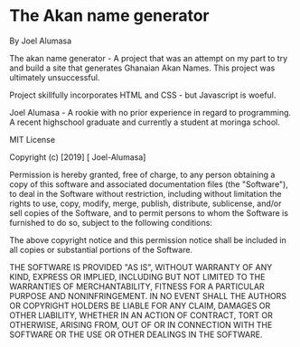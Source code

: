 # The Akan name generator

By Joel Alumasa

The akan name generator - A project that was an attempt on my part to try and build a site that generates Ghanaian Akan Names. This project was ultimately unsuccessful.

Project skillfully incorporates HTML and CSS - but Javascript is woeful.

Joel Alumasa - A rookie with no prior experience in regard to programming. A recent highschool graduate and currently a student at moringa school.

MIT License

Copyright (c) [2019] [ Joel-Alumasa]

Permission is hereby granted, free of charge, to any person obtaining a copy of this software and associated documentation files (the "Software"), to deal in the Software without restriction, including without limitation the rights to use, copy, modify, merge, publish, distribute, sublicense, and/or sell copies of the Software, and to permit persons to whom the Software is furnished to do so, subject to the following conditions:

The above copyright notice and this permission notice shall be included in all copies or substantial portions of the Software.

THE SOFTWARE IS PROVIDED "AS IS", WITHOUT WARRANTY OF ANY KIND, EXPRESS OR IMPLIED, INCLUDING BUT NOT LIMITED TO THE WARRANTIES OF MERCHANTABILITY, FITNESS FOR A PARTICULAR PURPOSE AND NONINFRINGEMENT. IN NO EVENT SHALL THE AUTHORS OR COPYRIGHT HOLDERS BE LIABLE FOR ANY CLAIM, DAMAGES OR OTHER LIABILITY, WHETHER IN AN ACTION OF CONTRACT, TORT OR OTHERWISE, ARISING FROM, OUT OF OR IN CONNECTION WITH THE SOFTWARE OR THE USE OR OTHER DEALINGS IN THE SOFTWARE.
